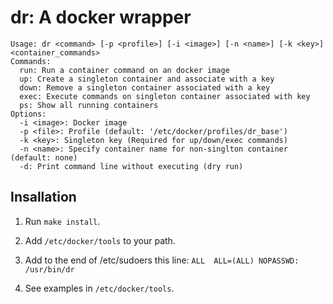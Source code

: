 # dr: A docker wrapper

```
Usage: dr <command> [-p <profile>] [-i <image>] [-n <name>] [-k <key>] <container_commands>
Commands:
  run: Run a container command on an docker image
  up: Create a singleton container and associate with a key
  down: Remove a singleton container associated with a key
  exec: Execute commands on singleton container associated with key
  ps: Show all running containers
Options:
  -i <image>: Docker image
  -p <file>: Profile (default: '/etc/docker/profiles/dr_base')
  -k <key>: Singleton key (Required for up/down/exec commands)
  -n <name>: Specify container name for non-singlton container (default: none)
  -d: Print command line without executing (dry run)
```

## Insallation

1. Run ```make install```.

2. Add ```/etc/docker/tools``` to your path.

3. Add to the end of /etc/sudoers this line:
```ALL	ALL=(ALL) NOPASSWD: /usr/bin/dr```

4. See examples in ```/etc/docker/tools```.
